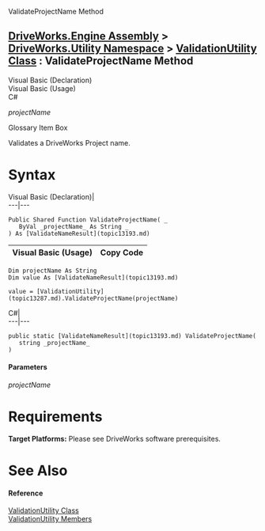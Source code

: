 ValidateProjectName Method   
  
[DriveWorks.Engine Assembly](topic2156.md) > [DriveWorks.Utility Namespace](topic13190.md) > [ValidationUtility Class](topic13287.md) : ValidateProjectName Method  
---  
  
Visual Basic (Declaration)    
Visual Basic (Usage)    
C# 

_projectName_
    

Glossary Item Box

Validates a DriveWorks Project name. 

# Syntax

Visual Basic (Declaration)|   
---|---  
      
    
    Public Shared Function ValidateProjectName( _
       ByVal _projectName_ As String _
    ) As [ValidateNameResult](topic13193.md)  
  
Visual Basic (Usage)| Copy Code  
---|---  
      
    
    Dim projectName As String
    Dim value As [ValidateNameResult](topic13193.md)
     
    value = [ValidationUtility](topic13287.md).ValidateProjectName(projectName)  
  
C#|   
---|---  
      
    
    public static [ValidateNameResult](topic13193.md) ValidateProjectName( 
       string _projectName_
    )  
  
#### Parameters

 _projectName_
    

# Requirements

**Target Platforms:** Please see DriveWorks software prerequisites.

# See Also

#### Reference

[ValidationUtility Class](topic13287.md)   
[ValidationUtility Members](topic13288.md)



